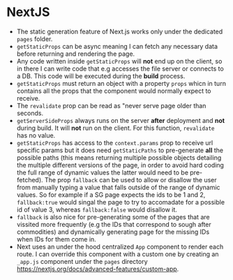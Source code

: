 # NextJS

-   The static generation feature of Next.js works only under the dedicated `pages` folder.
-   `getStaticProps` can be async meaning I can fetch any necessary data before returning and rendering the page.
-   Any code written inside `getStaticProps` will **not** end up on the client, so in there I can write code that e.g accesses the file server or connects to a DB. This code will be executed during the **build** process.
-   `getStaticProps` must return an object with a property `props` whicn in turn contains all the props that the component would normally expect to receive.
-   The `revalidate` prop can be read as "never serve page older than <x> seconds.
-   `getServerSideProps` always runs on the server **after** deployment and **not** during build. It will **not** run on the client. For this function, `revalidate` has no value.
-   `getStaticProps` has access to the `context.params` prop to receive url specific params but it does need `getStaticPaths` to pre-generate **all** the possible paths (this means returning multiple possible objects detailing the multiple different versions of the page, in order to avoid hard coding the full range of dynamic values the latter would need to be pre-fetched). The prop `fallback` can be used to allow or disallow the user from manually typing a value that falls outside of the range of dynamic values. So for example if a SG page expects the ids to be 1 and 2, `fallback:true` would singal the page to try to accomadate for a possible id of value 3, whereas `fallback:false` would disallow it.
-   `fallback` is also nice for pre-generating some of the pages that are vissited more frequently (e.g the IDs that correspond to sough after commodities) and dynamically generating page for the missing IDs when IDs for them come in.
-   Next uses an under the hood centralized `App` component to render each route. I can override this component with a custom one by creating an `_app.js` component under the `pages` directory https://nextjs.org/docs/advanced-features/custom-app.
